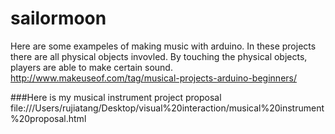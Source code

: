 # sailormoon


Here are some exampeles of making music with arduino. In these projects there are all physical objects invovled. By touching the physical objects, players are able to make certain sound. 
http://www.makeuseof.com/tag/musical-projects-arduino-beginners/

###Here is my musical instrument project proposal
file:///Users/rujiatang/Desktop/visual%20interaction/musical%20instrument%20proposal.html
